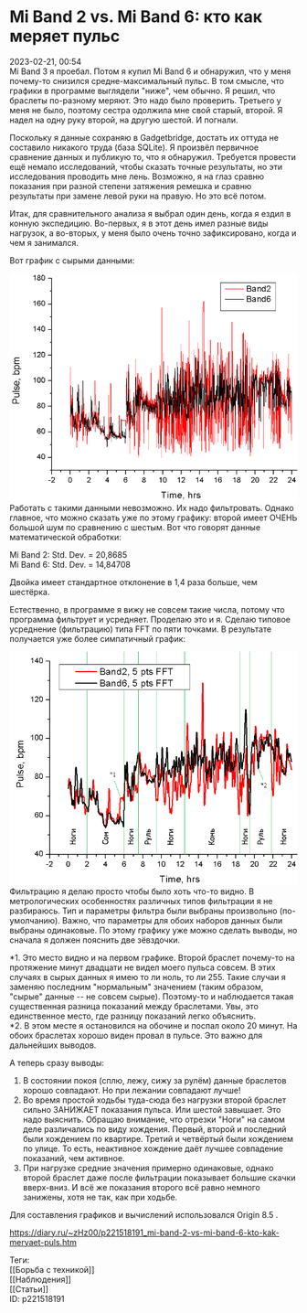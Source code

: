 Mi Band 2 vs. Mi Band 6: кто как меряет пульс
==============================================

   
 2023-02-21, 00:54   
   Mi Band 3 я проебал. Потом я купил Mi Band 6 и обнаружил, что у меня почему-то снизился средне-максимальный пульс. В том смысле, что графики в программе выглядели "ниже", чем обычно. Я решил, что браслеты по-разному меряют. Это надо было проверить. Третьего у меня не было, поэтому сестра одолжила мне свой старый, второй. Я надел на одну руку второй, на другую шестой. И погнали.   
   
 Поскольку я данные сохраняю в Gadgetbridge, достать их оттуда не составило никакого труда (база SQLite). Я произвёл первичное сравнение данных и публикую то, что я обнаружил. Требуется провести ещё немало исследований, чтобы сказать точные результаты, но эти исследования проводить мне лень. Возможно, я на глаз сравню показания при разной степени затяжения ремешка и сравню результаты при замене левой руки на правую. Но это всё потом.   
   
 Итак, для сравнительного анализа я выбрал один день, когда я ездил в конную экспедицию. Во-первых, я в этот день имел разные виды нагрузок, а во-вторых, у меня было очень точно зафиксировано, когда и чем я занимался.   
   
 Вот график с сырыми данными:   
   
  ![](pics/scr2235.png)    
 Работать с такими данными невозможно. Их надо фильтровать. Однако главное, что можно сказать уже по этому графику: второй имеет ОЧЕНЬ большой шум по сравнению с шестым. Вот что говорят данные математической обработки:   
   
 Mi Band 2: Std. Dev. = 20,8685   
 Mi Band 6: Std. Dev. = 14,84708   
   
 Двойка имеет стандартное отклонение в 1,4 раза больше, чем шестёрка.   
   
 Естественно, в программе я вижу не совсем такие числа, потому что программа фильтрует и усредняет. Проделаю это и я. Сделаю типовое усреднение (фильтрацию) типа FFT по пяти точками. В результате получается уже более симпатичный график:   
   
  ![](pics/scr2234.png)    
 Фильтрацию я делаю просто чтобы было хоть что-то видно. В метрологических особенностях различных типов фильтрации я не разбираюсь. Тип и параметры фильтра были выбраны произвольно (по-умолчанию). Важно, что параметры для обоих наборов данных были выбраны одинаковые. По этому графику уже можно сделать выводы, но сначала я должен пояснить две зёвздочки.   
   
 \*1. Это место видно и на первом графике. Второй браслет почему-то на протяжение минут двадцати не видел моего пульса совсем. В этих случаях в сырых данных я имею то ли ноль, то ли 255. Такие случаи я заменяю последним "нормальным" значением (таким образом, "сырые" данные -- не совсем сырые). Поэтому-то и наблюдается такая существенная разница показаний между браслетами. Увы, это единственное место, где разницу показаний легко объяснить.   
 \*2. В этом месте я остановился на обочине и поспал около 20 минут. На обоих браслетах хорошо виден провал в пульсе. Это важно для дальнейших выводов.   
   
 А теперь сразу выводы:   
 1. В состоянии покоя (сплю, лежу, сижу за рулём) данные браслетов хорошо совпадают. Но при лежании совпадают лучше!   
 2. Во время простой ходьбы туда-сюда без нагрузки второй браслет сильно ЗАНИЖАЕТ показания пульса. Или шестой завышает. Это надо выяснить. Обращаю внимание, что отрезки "Ноги" на самом деле различались по виду хождения. Первый, второй и последний были хождением по квартире. Третий и четвёртый были хождением по улице. То есть, неактивное хождение даёт лучшее совпадение показаний, чем активное.   
 3. При нагрузке средние значения примерно одинаковые, однако второй браслет даже после фильтрации показывает большие скачки вверх-вниз. И всё же показания второго всё равно немного занижены, хотя не так, как при ходьбе.   
   
 Для составления графиков и вычислений использовался Origin 8.5 .   
     
 <https://diary.ru/~zHz00/p221518191_mi-band-2-vs-mi-band-6-kto-kak-meryaet-puls.htm>   
   
 Теги:   
 [[Борьба с техникой]]   
 [[Наблюдения]]   
 [[Статьи]]   
 ID: p221518191
